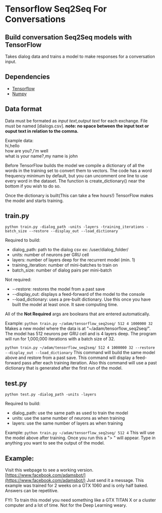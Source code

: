 # Tensorflow Seq2Seq For Conversations
## Build conversation Seq2Seq models with TensorFlow

Takes dialog data and trains a model to make responses for a conversation input.

## Dependencies 
* [Tensorflow](https://github.com/tensorflow/tensorflow)
* [Numpy](https://github.com/numpy/numpy)

## Data format
Data must be formated as *input text,output text* for each exchange. File must be named \[dialogs.csv\]. **note: no space between the input text or ouput text in relation to the comma.**

Example data:  
hi,hello  
how are you?,i'm well  
what is your name?,my name is john  

Before TensorFlow builds the model we compile a dictionary of all the words in the training set to convert them to vectors. The code has a word frequency minimum by default, but you can uncomment one line to use every word in the dataset. The function is create_dictionary() near the bottom if you wish to do so.

Once the dictionary is built(This can take a few hours!) TensorFlow makes the model and starts training.  

## train.py
`python train.py -dialog_path -units -layers -training_iterations -batch_size --restore --display_out --load_dictionary`

Required to build:
- dialog_path: path to the dialog csv ex: /user/dialog_folder/
- units: number of neurons per GRU cell
- layers: number of layers deep for the recurrent model (min. 1)
- training_iteration: number of mini-batches to train on
- batch_size: number of dialog pairs per mini-batch

Not required:
- --restore: restores the model from a past save
- --display_out: displays a feed-forward of the model to the console
- --load_dictionary: uses a pre-built dictionary. Use this once you have built the model at least once. It save computing time.

All of the **Not Required** args are booleans that are entered automatically.

Example:
`python train.py ~/adam/tensorflow_seq2seq/ 512 4 1000000 32`
Makes a new model where the data is at "~/adam/tensorflow_seq2seq/". The model has 512 neurons per GRU cell and is 4 layers deep. The program will run for 1,000,000 iterations with a batch size of 32. 

`python train.py ~/adam/tensorflow_seq2seq/ 512 4 1000000 32 --restore --display_out --load_dictionary`
This command will build the same model above and restore from a past save. This command will display a feed-forward pass after each training iteration. Also this command will use a past dictionary that is generated after the first run of the model. 

## test.py
`python test.py -dialog_path -units -layers`

Required to build:
- dialog_path: use the same path as used to train the model
- units: use the same number of neurons as when training
- layers: use the same number of layers as when training

Example:
`python train.py ~/adam/tensorflow_seq2seq/ 512 4`
This will use the model above after training. Once you run this a "> " will appear. Type in anything you want to see the output of the model. 


## Example:

Visit this webpage to see a working version. [https://www.facebook.com/adamsbot/](https://www.facebook.com/adamsbot/)
Just send it a message. This example was trained for 2 weeks on a GTX 1060 and is only half baked. Answers can be repetitive.  

FYI: To train this model you need something like a GTX TITAN X or a cluster computer and a lot of time. Not for the Deep Learning weary. 
